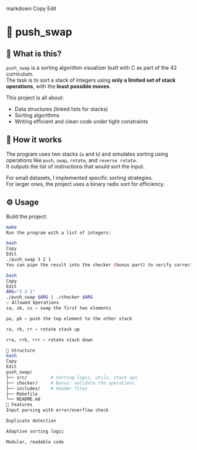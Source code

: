 markdown
Copy
Edit
# 🔁 push_swap

## 🧠 What is this?

`push_swap` is a sorting algorithm visualizer built with C as part of the 42 curriculum.  
The task is to sort a stack of integers using **only a limited set of stack operations**, with the **least possible moves**.

This project is all about:
- Data structures (linked lists for stacks)
- Sorting algorithms
- Writing efficient and clean code under tight constraints

## 🚀 How it works

The program uses two stacks (`a` and `b`) and simulates sorting using operations like `push`, `swap`, `rotate`, and `reverse rotate`.  
It outputs the list of instructions that would sort the input.

For small datasets, I implemented specific sorting strategies.  
For larger ones, the project uses a binary radix sort for efficiency.

## ⚙️ Usage

Build the project:
```bash
make
Run the program with a list of integers:

bash
Copy
Edit
./push_swap 3 2 1
You can pipe the result into the checker (bonus part) to verify correctness:

bash
Copy
Edit
ARG="3 2 1"
./push_swap $ARG | ./checker $ARG
💡 Allowed Operations
sa, sb, ss — swap the first two elements

pa, pb — push the top element to the other stack

ra, rb, rr — rotate stack up

rra, rrb, rrr — rotate stack down

📁 Structure
bash
Copy
Edit
push_swap/
├── src/         # Sorting logic, utils, stack ops
├── checker/     # Bonus: validate the operations
├── includes/    # Header files
├── Makefile
└── README.md
🧪 Features
Input parsing with error/overflow check

Duplicate detection

Adaptive sorting logic

Modular, readable code

